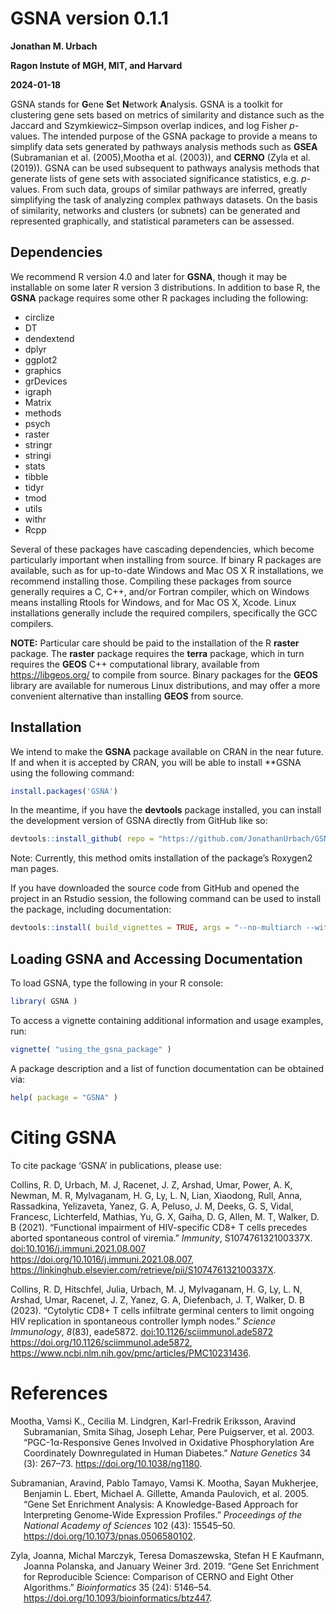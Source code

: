 
<!-- README.md is generated from README.Rmd. Please edit that file -->

# GSNA version 0.1.1

**Jonathan M. Urbach**

**Ragon Instute of MGH, MIT, and Harvard**

**2024-01-18**

<!-- badges: start -->
<!-- badges: end -->

GSNA stands for **G**ene **S**et **N**etwork **A**nalysis. GSNA is a
toolkit for clustering gene sets based on metrics of similarity and
distance such as the Jaccard and Szymkiewicz–Simpson overlap indices,
and log Fisher *p*-values. The intended purpose of the GSNA package to
provide a means to simplify data sets generated by pathways analysis
methods such as **GSEA** (Subramanian et al. (2005),Mootha et al.
(2003)), and **CERNO** (Zyla et al. (2019)). GSNA can be used subsequent
to pathways analysis methods that generate lists of gene sets with
associated significance statistics, e.g. *p*-values. From such data,
groups of similar pathways are inferred, greatly simplifying the task of
analyzing complex pathways datasets. On the basis of similarity,
networks and clusters (or subnets) can be generated and represented
graphically, and statistical parameters can be assessed.

## Dependencies

We recommend R version 4.0 and later for **GSNA**, though it may be
installable on some later R version 3 distributions. In addition to base
R, the **GSNA** package requires some other R packages including the
following:

- circlize  
- DT  
- dendextend  
- dplyr  
- ggplot2  
- graphics  
- grDevices  
- igraph  
- Matrix  
- methods  
- psych  
- raster  
- stringr  
- stringi  
- stats  
- tibble  
- tidyr  
- tmod  
- utils  
- withr  
- Rcpp

Several of these packages have cascading dependencies, which become
particularly important when installing from source. If binary R packages
are available, such as for up-to-date Windows and Mac OS X R
installations, we recommend installing those. Compiling these packages
from source generally requires a C, C++, and/or Fortran compiler, which
on Windows means installing Rtools for Windows, and for Mac OS X, Xcode.
Linux installations generally include the required compilers,
specifically the GCC compilers.

**NOTE:** Particular care should be paid to the installation of the R
**raster** package. The **raster** package requires the **terra**
package, which in turn requires the **GEOS** C++ computational library,
available from <https://libgeos.org/> to compile from source. Binary
packages for the **GEOS** library are available for numerous Linux
distributions, and may offer a more convenient alternative than
installing **GEOS** from source.

## Installation

We intend to make the **GSNA** package available on CRAN in the near
future. If and when it is accepted by CRAN, you will be able to install
\*\*GSNA using the following command:

``` r
install.packages('GSNA')
```

In the meantime, if you have the **devtools** package installed, you can
install the development version of GSNA directly from GitHub like so:

``` r
devtools::install_github( repo = "https://github.com/JonathanUrbach/GSNA" )
```

Note: Currently, this method omits installation of the package’s
Roxygen2 man pages.

If you have downloaded the source code from GitHub and opened the
project in an Rstudio session, the following command can be used to
install the package, including documentation:

``` r
devtools::install( build_vignettes = TRUE, args = "--no-multiarch --with-keep.source" )
```

## Loading GSNA and Accessing Documentation

To load GSNA, type the following in your R console:

``` r
library( GSNA )
```

To access a vignette containing additional information and usage
examples, run:

``` r
vignette( "using_the_gsna_package" )
```

A package description and a list of function documentation can be
obtained via:

``` r
help( package = "GSNA" )
```

# Citing GSNA

To cite package ‘GSNA’ in publications, please use:

Collins, R. D, Urbach, M. J, Racenet, J. Z, Arshad, Umar, Power, A. K,
Newman, M. R, Mylvaganam, H. G, Ly, L. N, Lian, Xiaodong, Rull, Anna,
Rassadkina, Yelizaveta, Yanez, G. A, Peluso, J. M, Deeks, G. S, Vidal,
Francesc, Lichterfeld, Mathias, Yu, G. X, Gaiha, D. G, Allen, M. T,
Walker, D. B (2021). “Functional impairment of HIV-specific CD8+ T cells
precedes aborted spontaneous control of viremia.” *Immunity*,
S107476132100337X. <doi:10.1016/j.immuni.2021.08.007>
<https://doi.org/10.1016/j.immuni.2021.08.007>,
<https://linkinghub.elsevier.com/retrieve/pii/S107476132100337X>.

Collins, R. D, Hitschfel, Julia, Urbach, M. J, Mylvaganam, H. G, Ly, L.
N, Arshad, Umar, Racenet, J. Z, Yanez, G. A, Diefenbach, J. T, Walker,
D. B (2023). “Cytolytic CD8+ T cells infiltrate germinal centers to
limit ongoing HIV replication in spontaneous controller lymph nodes.”
*Science Immunology*, *8*(83), eade5872.
<doi:10.1126/sciimmunol.ade5872>
<https://doi.org/10.1126/sciimmunol.ade5872>,
<https://www.ncbi.nlm.nih.gov/pmc/articles/PMC10231436>.

# References

<div id="refs" class="references csl-bib-body hanging-indent"
entry-spacing="0">

<div id="ref-mootha_pgc-1-responsive_2003" class="csl-entry">

Mootha, Vamsi K., Cecilia M. Lindgren, Karl-Fredrik Eriksson, Aravind
Subramanian, Smita Sihag, Joseph Lehar, Pere Puigserver, et al. 2003.
“PGC-1α-Responsive Genes Involved in Oxidative Phosphorylation Are
Coordinately Downregulated in Human Diabetes.” *Nature Genetics* 34 (3):
267–73. <https://doi.org/10.1038/ng1180>.

</div>

<div id="ref-subramanian_gene_2005" class="csl-entry">

Subramanian, Aravind, Pablo Tamayo, Vamsi K. Mootha, Sayan Mukherjee,
Benjamin L. Ebert, Michael A. Gillette, Amanda Paulovich, et al. 2005.
“Gene Set Enrichment Analysis: A Knowledge-Based Approach for
Interpreting Genome-Wide Expression Profiles.” *Proceedings of the
National Academy of Sciences* 102 (43): 15545–50.
<https://doi.org/10.1073/pnas.0506580102>.

</div>

<div id="ref-zyla_gene_2019" class="csl-entry">

Zyla, Joanna, Michal Marczyk, Teresa Domaszewska, Stefan H E Kaufmann,
Joanna Polanska, and January Weiner 3rd. 2019. “Gene Set Enrichment for
Reproducible Science: Comparison of CERNO and Eight Other Algorithms.”
*Bioinformatics* 35 (24): 5146–54.
<https://doi.org/10.1093/bioinformatics/btz447>.

</div>

</div>

